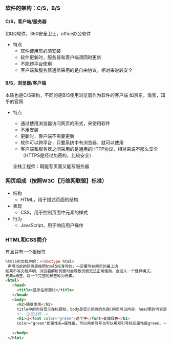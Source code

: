 ### 软件的架构：C/S，B/S
#### C/S，客户端/服务器
  如QQ软件，360安全卫士，office办公软件
* 特点
  * 软件使用前必须安装
  * 软件更新时，服务器和客户端须同时更新
  * 不能跨平台使用
  * 客户端和服务器通信采用的是自由协议，相对来说较安全

#### B/S，浏览器/客户端
  本质也是C/S架构，不同的是B/S使用浏览器作为软件的客户端
  如京东，淘宝，知乎的官网
* 特点
  * 通过使用浏览器访问网页的形式，来使用软件
  * 不用安装
  * 更新时，客户端不需要更新
  * 软件可以跨平台，只要系统中有浏览器，就可以使用
  * 客户端和服务器之间采用的是通用的HTTP协议，相对来说不那么安全（HTTPS是经过加密的，比较安全）
  
  全栈工程师：既能写页面又能写服务器
  
### 网页组成（按照W3C【万维网联盟】标准）
* 结构
  * HTML，用于描述页面的结构
* 表现
  * CSS，用于控制页面中元素的样式
* 行为
  * JavaScript，用于响应用户操作

### HTML和CSS简介
  有且只有一个根标签
 ```html
html5的文档声明：<!doctype html>  
  声明当前的网页是按照html5标准写的，一定要写在网页的最上边
如果不写文档声明，浏览器解析页面时会导致页面无法正常使用，会进入一个怪异模式。
元素=标签，将一个完整的标签称为元素。
<html>
    <head>
      <title>显示在标题栏</title>
    </head>
    <body>
      <h2>随意发挥</h2>
      title中的内容显示在标题栏，body是显示网页的东西(网页可见内容，head里的内容是帮助浏览器去解析网页的。
      <!--这是注释-->
      <h1>让<font color="green">这个字</font>变成绿色</h1>
      color="green"即属性名=属性值，可以用单引号也可以用双引号标记属性值green。一个标签中可以设置多个属性，属性之间用空格隔开。开发时候一般不用这个标签，用的CSS设置样式。
  
    </body>
  </html>
 ```

